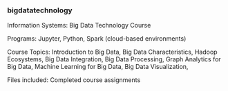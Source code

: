 ### bigdatatechnology
Information Systems: Big Data Technology Course 

Programs: Jupyter, Python, Spark (cloud-based environments)

Course Topics: 
Introduction to Big Data,
Big Data Characteristics,
Hadoop Ecosystems,
Big Data Integration, 
Big Data Processing,
Graph Analytics for Big Data,
Machine Learning for Big Data,
Big Data Visualization,

Files included: 
Completed course assignments

